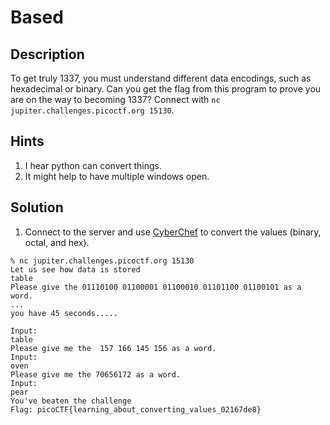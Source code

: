 # Based
## Description
To get truly 1337, you must understand different data encodings, such as hexadecimal or binary. Can you get the flag from this program to prove you are on the way to becoming 1337? Connect with `nc jupiter.challenges.picoctf.org 15130`.
## Hints
1. I hear python can convert things.
2. It might help to have multiple windows open.
## Solution
1. Connect to the server and use [CyberChef](https://gchq.github.io/CyberChef/) to convert the values (binary, octal, and hex).
```console
% nc jupiter.challenges.picoctf.org 15130
Let us see how data is stored
table
Please give the 01110100 01100001 01100010 01101100 01100101 as a word.
...
you have 45 seconds.....

Input:
table
Please give me the  157 166 145 156 as a word.
Input:
oven
Please give me the 70656172 as a word.
Input:
pear
You've beaten the challenge
Flag: picoCTF{learning_about_converting_values_02167de8}
```
